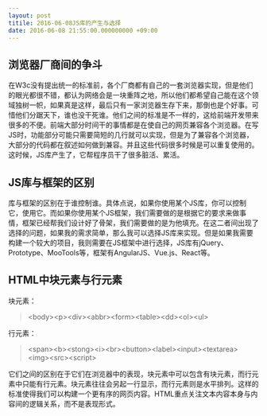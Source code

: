 ```yaml
---
layout: post
titile: 2016-06-08JS库的产生与选择
date: 2016-06-08 21:55:00.000000000 +09:00
---
```

## 浏览器厂商间的争斗
在W3c没有提出统一的标准前，各个厂商都有自己的一套浏览器实现，但是他们的眼光都很不错，都认为网络会是一块重阵之地，所以他们都希望自己能在这个领域独树一帜，如果真是这样，最后只有一家浏览器生存下来，那倒也是个好事。可惜他们分踞天下，谁也没干死谁。他们之间的标准是不一样的，这给前端开发带来很多的不便。前端大部分时间干的事情都是在使自己的网页兼容各个浏览器。在写JS时，功能部分可能只需要简短的几行就可以实现，但是为了兼容各个浏览器，大部分的代码都在叙述如何做到兼容。并且这些代码很多时候是可以重复使用的。这时候，JS库产生了，它帮程序员干了很多脏活、累活。
## JS库与框架的区别
库与框架的区别在于谁控制谁。具体点说，如果你使用某个JS库，你可以控制它，使用它。而如果你使用某个JS框架，我们需要做的是根据它的要求来做事情，框架已经帮我们设计好了骨架，我们需要做的是为他填充。在这二者间出现了选择的问题，如果我的需求简单，那么我可以选择JS库来实现。但是如果我需要构建一个较大的项目，我则需要在JS框架中进行选择，JS库有jQuery、Prototype、MooTools等，框架有AngularJS、Vue.js、React等。
## HTML中块元素与行元素
块元素：
>\<body>\<p>\<div>\<abbr>\<form>\<table>\<dd>\<ol>\<ul>

行元素：
>\<span>\<b>\<stong>\<i>\<br>\<button>\<label>\<input>\<textarea>\<img>\<src>\<script>

它们之间的区别在于它们在浏览器中的表现，块元素中可以包含有块元素，而行元素中只能有行元素。块元素往往会另起一行显示，而行元素则是水平排列。这样的标准使得我们可以构建一个更有序的网页内容。HTML重点关注文本内容本身与内容间的逻辑关系，而不是表现形式。